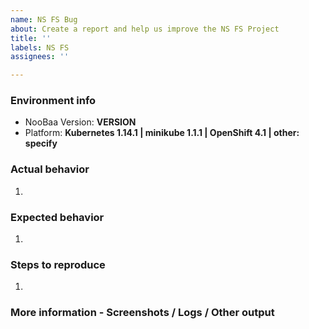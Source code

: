 ```yaml
---
name: NS FS Bug
about: Create a report and help us improve the NS FS Project
title: ''
labels: NS FS
assignees: ''

---
```


### Environment info
- NooBaa Version: **VERSION**
- Platform: **Kubernetes 1.14.1 | minikube 1.1.1 | OpenShift 4.1 | other: specify**

### Actual behavior
1.

### Expected behavior
1.

### Steps to reproduce
1.

### More information - Screenshots / Logs / Other output
